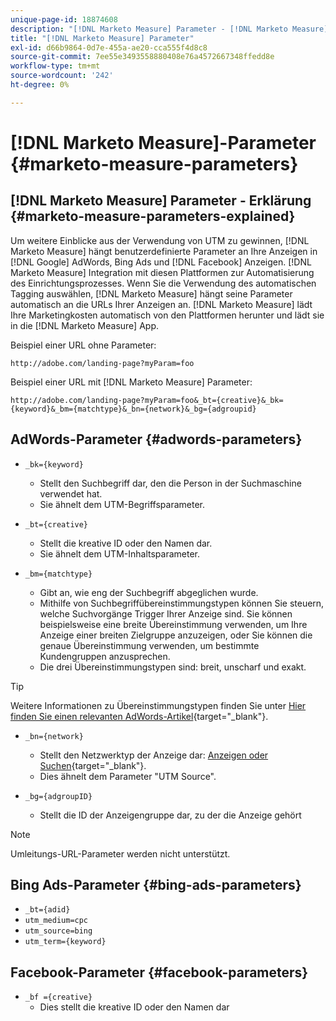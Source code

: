 ```yaml
---
unique-page-id: 18874608
description: "[!DNL Marketo Measure] Parameter - [!DNL Marketo Measure] - Produktdokumentation"
title: "[!DNL Marketo Measure] Parameter"
exl-id: d66b9864-0d7e-455a-ae20-cca555f4d8c8
source-git-commit: 7ee55e3493558880408e76a4572667348ffedd8e
workflow-type: tm+mt
source-wordcount: '242'
ht-degree: 0%

---
```


# [!DNL Marketo Measure]-Parameter {#marketo-measure-parameters}

## [!DNL Marketo Measure] Parameter - Erklärung {#marketo-measure-parameters-explained}

Um weitere Einblicke aus der Verwendung von UTM zu gewinnen, [!DNL Marketo Measure] hängt benutzerdefinierte Parameter an Ihre Anzeigen in [!DNL Google] AdWords, Bing Ads und [!DNL Facebook] Anzeigen. [!DNL Marketo Measure] Integration mit diesen Plattformen zur Automatisierung des Einrichtungsprozesses. Wenn Sie die Verwendung des automatischen Tagging auswählen, [!DNL Marketo Measure] hängt seine Parameter automatisch an die URLs Ihrer Anzeigen an. [!DNL Marketo Measure] lädt Ihre Marketingkosten automatisch von den Plattformen herunter und lädt sie in die [!DNL Marketo Measure] App.

Beispiel einer URL ohne Parameter:

`http://adobe.com/landing-page?myParam=foo`

Beispiel einer URL mit [!DNL Marketo Measure] Parameter:

`http://adobe.com/landing-page?myParam=foo&_bt={creative}&_bk={keyword}&_bm={matchtype}&_bn={network}&_bg={adgroupid}`

## AdWords-Parameter {#adwords-parameters}

* `_bk={keyword}`
   * Stellt den Suchbegriff dar, den die Person in der Suchmaschine verwendet hat.
   * Sie ähnelt dem UTM-Begriffsparameter.

* `_bt={creative}`
   * Stellt die kreative ID oder den Namen dar.
   * Sie ähnelt dem UTM-Inhaltsparameter.

* `_bm={matchtype}`
   * Gibt an, wie eng der Suchbegriff abgeglichen wurde.
   * Mithilfe von Suchbegriffübereinstimmungstypen können Sie steuern, welche Suchvorgänge Trigger Ihrer Anzeige sind. Sie können beispielsweise eine breite Übereinstimmung verwenden, um Ihre Anzeige einer breiten Zielgruppe anzuzeigen, oder Sie können die genaue Übereinstimmung verwenden, um bestimmte Kundengruppen anzusprechen.
   * Die drei Übereinstimmungstypen sind: breit, unscharf und exakt.

>[!TIP]
>
>Weitere Informationen zu Übereinstimmungstypen finden Sie unter [Hier finden Sie einen relevanten AdWords-Artikel](https://support.google.com/adwords/answer/2497836?hl=en){target="_blank"}.

* `_bn={network}`
   * Stellt den Netzwerktyp der Anzeige dar: [Anzeigen oder Suchen](https://support.google.com/adwords/answer/1752334?hl=en){target="_blank"}.
   * Dies ähnelt dem Parameter &quot;UTM Source&quot;.

* `_bg={adgroupID}`
   * Stellt die ID der Anzeigengruppe dar, zu der die Anzeige gehört

>[!NOTE]
>
>Umleitungs-URL-Parameter werden nicht unterstützt.

## Bing Ads-Parameter {#bing-ads-parameters}

* `_bt={adid}`
* `utm_medium=cpc`
* `utm_source=bing`
* `utm_term={keyword}`

## Facebook-Parameter {#facebook-parameters}

* `_bf ={creative}`
   * Dies stellt die kreative ID oder den Namen dar
